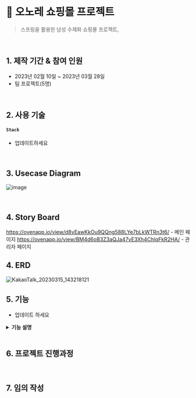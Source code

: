 # :pushpin: 오노레 쇼핑몰 프로젝트
>스프링을 활용한 남성 수제화 쇼핑몰 프로젝트,  

</br>

## 1. 제작 기간 & 참여 인원
- 2023년 02월 10일 ~ 2023년 03월 28일
- 팀 프로젝트(5명)
</br>

## 2. 사용 기술
#### `Stack`
  - 업데이트하세요
</br>

## 3. Usecase Diagram
![image](https://user-images.githubusercontent.com/118063903/218922203-fb179f0b-58ae-49ad-a4a4-7a5bae93c799.png)
 
</br>

## 4. Story Board
  https://ovenapp.io/view/d8vEawKkOu9QQng588LYe7bLkWTRn3t6/ - 메인 페이지
  https://ovenapp.io/view/BM4d6oB3Z3aQJa47vE3Xh4ChlqFkR2HA/ - 관리자 페이지
</br>

## 4. ERD 
  ![KakaoTalk_20230315_143218121](https://user-images.githubusercontent.com/119827192/225823244-f3d3101d-c239-4708-ac68-95d41c407651.png)

## 5. 기능
- 업데이트 하세요

<details>
<summary><b>기능 설명</b></summary>
<div markdown="1">

### 5.1. 


### 5.2. 


### 5.3. 

### 5.4. 


 ### 5.5. 
 <br>

</div>
</details>

</br>

## 6. 프로젝트 진행과정

<br>

## 7. 임의 작성
<br>

